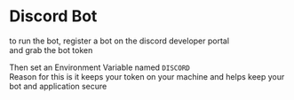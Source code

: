 
# Discord Bot

to run the bot, register a bot on the discord developer portal  
and grab the bot token  

Then set an Environment Variable named `DISCORD`  
Reason for this is it keeps your token on your machine and
helps keep your bot and application secure 

